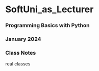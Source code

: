 # SoftUni_as_Lecturer

### Programming Basics with Python
### January 2024
### Class Notes

real classes
